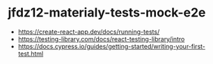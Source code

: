 # jfdz12-materialy-tests-mock-e2e

* https://create-react-app.dev/docs/running-tests/
* https://testing-library.com/docs/react-testing-library/intro
* https://docs.cypress.io/guides/getting-started/writing-your-first-test.html
